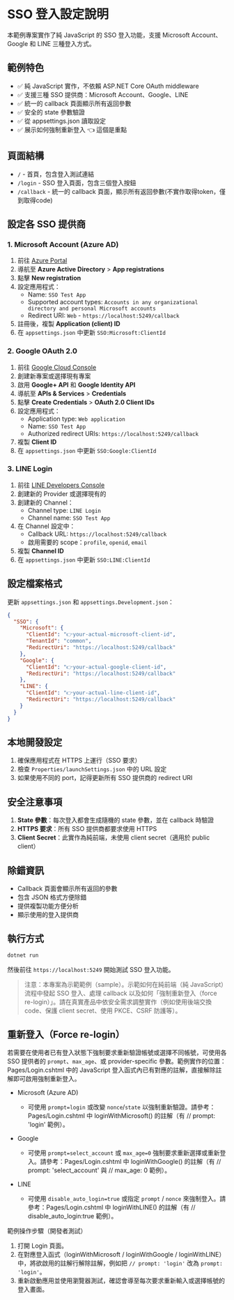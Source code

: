 # SSO 登入設定說明

本範例專案實作了純 JavaScript 的 SSO 登入功能，支援 Microsoft Account、Google 和 LINE 三種登入方式。

## 範例特色

- ✅ 純 JavaScript 實作，不依賴 ASP.NET Core OAuth middleware
- ✅ 支援三種 SSO 提供商：Microsoft Account、Google、LINE
- ✅ 統一的 callback 頁面顯示所有返回參數
- ✅ 安全的 state 參數驗證
- ✅ 從 appsettings.json 讀取設定
- ✅ 展示如何強制重新登入 👈 這個是重點

## 頁面結構

- `/` - 首頁，包含登入測試連結
- `/login` - SSO 登入頁面，包含三個登入按鈕
- `/callback` - 統一的 callback 頁面，顯示所有返回參數(不實作取得token，僅到取得code)

## 設定各 SSO 提供商

### 1. Microsoft Account (Azure AD)

1. 前往 [Azure Portal](https://portal.azure.com/)
2. 導航至 **Azure Active Directory** > **App registrations**
3. 點擊 **New registration**
4. 設定應用程式：
   - Name: `SSO Test App`
   - Supported account types: `Accounts in any organizational directory and personal Microsoft accounts`
   - Redirect URI: `Web` - `https://localhost:5249/callback`
5. 註冊後，複製 **Application (client) ID**
6. 在 `appsettings.json` 中更新 `SSO:Microsoft:ClientId`

### 2. Google OAuth 2.0

1. 前往 [Google Cloud Console](https://console.cloud.google.com/)
2. 創建新專案或選擇現有專案
3. 啟用 **Google+ API** 和 **Google Identity API**
4. 導航至 **APIs & Services** > **Credentials**
5. 點擊 **Create Credentials** > **OAuth 2.0 Client IDs**
6. 設定應用程式：
   - Application type: `Web application`
   - Name: `SSO Test App`
   - Authorized redirect URIs: `https://localhost:5249/callback`
7. 複製 **Client ID**
8. 在 `appsettings.json` 中更新 `SSO:Google:ClientId`

### 3. LINE Login

1. 前往 [LINE Developers Console](https://developers.line.biz/console/)
2. 創建新的 Provider 或選擇現有的
3. 創建新的 Channel：
   - Channel type: `LINE Login`
   - Channel name: `SSO Test App`
4. 在 Channel 設定中：
   - Callback URL: `https://localhost:5249/callback`
   - 啟用需要的 scope：`profile`, `openid`, `email`
5. 複製 **Channel ID**
6. 在 `appsettings.json` 中更新 `SSO:LINE:ClientId`

## 設定檔案格式

更新 `appsettings.json` 和 `appsettings.Development.json`：

```json
{
  "SSO": {
    "Microsoft": {
      "ClientId": "👉your-actual-microsoft-client-id",
      "TenantId": "common",
      "RedirectUri": "https://localhost:5249/callback"
    },
    "Google": {
      "ClientId": "👉your-actual-google-client-id",
      "RedirectUri": "https://localhost:5249/callback"
    },
    "LINE": {
      "ClientId": "👉your-actual-line-client-id",
      "RedirectUri": "https://localhost:5249/callback"
    }
  }
}
```

## 本地開發設定

1. 確保應用程式在 HTTPS 上運行（SSO 要求）
2. 檢查 `Properties/launchSettings.json` 中的 URL 設定
3. 如果使用不同的 port，記得更新所有 SSO 提供商的 redirect URI

## 安全注意事項

1. **State 參數**：每次登入都會生成隨機的 state 參數，並在 callback 時驗證
2. **HTTPS 要求**：所有 SSO 提供商都要求使用 HTTPS
3. **Client Secret**：此實作為純前端，未使用 client secret（適用於 public client）

## 除錯資訊

- Callback 頁面會顯示所有返回的參數
- 包含 JSON 格式方便除錯
- 提供複製功能方便分析
- 顯示使用的登入提供商

## 執行方式

```bash
dotnet run
```

然後前往 `https://localhost:5249` 開始測試 SSO 登入功能。

<!-- 新增：強調為範例與重新登入說明 -->
> 注意：本專案為示範範例（sample）。示範如何在純前端（純 JavaScript）流程中發起 SSO 登入、處理 callback 以及如何「強制重新登入（force re-login）」。請在真實產品中依安全需求調整實作（例如使用後端交換 code、保護 client secret、使用 PKCE、CSRF 防護等）。

## 重新登入（Force re-login）

若需要在使用者已有登入狀態下強制要求重新驗證帳號或選擇不同帳號，可使用各 SSO 提供者的 `prompt`、`max_age`、或 provider-specific 參數。範例實作的位置：Pages/Login.cshtml 中的 JavaScript 登入函式內已有對應的註解，直接解除註解即可啟用強制重新登入。

- Microsoft (Azure AD)
  - 可使用 `prompt=login` 或改變 `nonce`/`state` 以強制重新驗證。請參考：Pages/Login.cshtml 中 loginWithMicrosoft() 的註解（有 // prompt: 'login' 範例）。

- Google
  - 可使用 `prompt=select_account` 或 `max_age=0` 強制要求重新選擇或重新登入。請參考：Pages/Login.cshtml 中 loginWithGoogle() 的註解（有 // prompt: 'select_account' 與 // max_age: 0 範例）。

- LINE
  - 可使用 `disable_auto_login=true` 或指定 `prompt` / `nonce` 來強制登入。請參考：Pages/Login.cshtml 中 loginWithLINE() 的註解（有 // disable_auto_login:true 範例）。

範例操作步驟（開發者測試）
1. 打開 Login 頁面。
2. 在對應登入函式（loginWithMicrosoft / loginWithGoogle / loginWithLINE）中，將欲啟用的註解行解除註解，例如把 `// prompt: 'login'` 改為 `prompt: 'login'`。
3. 重新啟動應用並使用瀏覽器測試，確認會導至每次要求重新輸入或選擇帳號的登入畫面。
